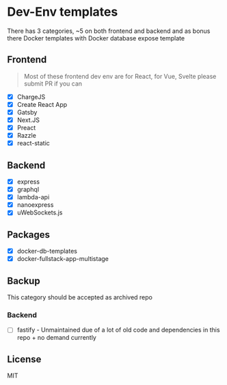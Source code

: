 # Dev-Env templates

There has 3 categories, ~5 on both frontend and backend and as bonus there Docker templates with Docker database expose template

## Frontend

> Most of these frontend dev env are for React, for Vue, Svelte please submit PR if you can

- [x] ChargeJS
- [x] Create React App
- [x] Gatsby
- [x] Next.JS
- [x] Preact
- [x] Razzle
- [x] react-static

## Backend

- [x] express
- [x] graphql
- [x] lambda-api
- [x] nanoexpress
- [x] uWebSockets.js

## Packages

- [x] docker-db-templates
- [x] docker-fullstack-app-multistage

## Backup

This category should be accepted as archived repo

### Backend

- [ ] fastify - Unmaintained due of a lot of old code and dependencies in this repo + no demand currently

## License

MIT

